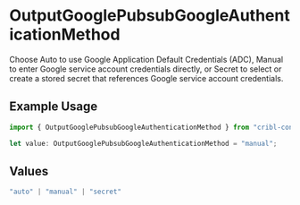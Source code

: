 # OutputGooglePubsubGoogleAuthenticationMethod

Choose Auto to use Google Application Default Credentials (ADC), Manual to enter Google service account credentials directly, or Secret to select or create a stored secret that references Google service account credentials.

## Example Usage

```typescript
import { OutputGooglePubsubGoogleAuthenticationMethod } from "cribl-control-plane/models";

let value: OutputGooglePubsubGoogleAuthenticationMethod = "manual";
```

## Values

```typescript
"auto" | "manual" | "secret"
```